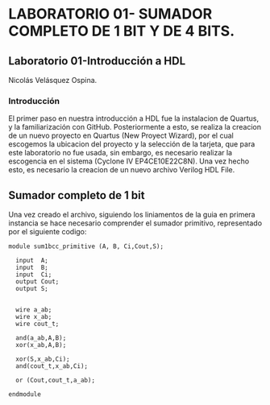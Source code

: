 # LABORATORIO 01- SUMADOR COMPLETO DE 1 BIT Y DE 4 BITS.
## Laboratorio 01-Introducción a HDL

Nicolás Velásquez Ospina.
### Introducción 
El primer paso en nuestra introducción a HDL fue la instalacion de Quartus, y la familiarización con GitHub. Posteriormente a esto, se realiza la creacion de un nuevo proyecto en Quartus (New Proyect Wizard), por el cual escogemos la ubicacion del proyecto y la selección de la tarjeta, que para este laboratorio no fue usada, sin embargo, es necesario realizar la escogencia en el sistema (Cyclone IV EP4CE10E22C8N). Una vez hecho esto, es necesario la creacion de un nuevo archivo Verilog HDL File.

## Sumador completo de 1 bit
Una vez creado el archivo, siguiendo los liniamentos de la guia en primera instancia se hace necesario comprender el sumador primitivo, representado por el siguiente codigo:


    module sum1bcc_primitive (A, B, Ci,Cout,S);
    
      input  A;
      input  B;
      input  Ci;
      output Cout;
      output S;
    
    
      wire a_ab;
      wire x_ab;
      wire cout_t;
    
      and(a_ab,A,B);
      xor(x_ab,A,B);
    
      xor(S,x_ab,Ci);
      and(cout_t,x_ab,Ci);
    
      or (Cout,cout_t,a_ab);
    
    endmodule

